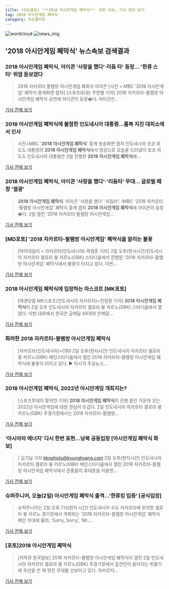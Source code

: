```yaml
---
title: (이슈클립) '**2018 아시안게임 폐막식**' 관련 이슈, 기사 모아 보기
tag: 2018 아시안게임 폐막식
category: 이슈클리핑
---
```

![wordcloud](https://s3.ap-northeast-2.amazonaws.com/lyrics101-wordcloud/2018-09-02-1535897259.png)
![news_img](https://user-images.githubusercontent.com/42597476/44507050-1206f400-a6e4-11e8-8d98-7ffbfebb353f.png)
## **'**2018 아시안게임 폐막식**'** 뉴스속보 검색결과
### **2018 아시안게임 폐막식**, 아이콘 '사랑을 했다'·리듬 타' 등장… '한류 스타' 위엄 돋보였다

>2018 자카르타 팔렘방 아시안게임 폐회식 아이콘 [사진 = MBC '2018 아시안게임' 폐막식 중계화면 캡처] [스포츠Q(큐) 주한별 기자] 2018 자카르타-팔렘방 아시안게임 폐막식 공연에 아이콘이 등장�다.  아이콘은...

<a href="http://www.sportsq.co.kr/news/articleView.html?idxno=301167" target="_blank">기사 전체 보기</a>

### **2018 아시안게임 폐막식**에 불참한 인도네시아 대통령…롬복 지진 대피소에서 인사

>사진=MBC '**2018 아시안게임 폐막식**' 중계 방송화면 캡처 인도네시아 조코 위도도 대통령이 **2018 아시안게임 폐막식**에서 영상으로 모습을 드러냈다 조코 위도도 인도네시아 대통령은 2일 진행된 **2018 아시안게임 폐막식**에...

<a href="http://news20.busan.com/controller/newsController.jsp?newsId=20180902000215" target="_blank">기사 전체 보기</a>

### **2018 아시안게임 폐막식**, 아이콘 '사랑을 했다'·'리듬타' 무대… 글로벌 떼창 '열광'

>**2018 아시안게임 폐막식**. 아이콘 '사랑을 했다' '리듬타'. /MBC '2018 자카르타·팔렘방 아시안게임' 폐막식 중계 캡처   **2018 아시안게임 폐막식**에 아이콘이 등장�다.   2일 열린 '2018 자카르타·팔렘방 아시안게임...

<a href="http://www.kyeongin.com/main/view.php?key=20180902002246043" target="_blank">기사 전체 보기</a>

### [MD포토] '2018 자카르타-팔렘방 아시안게임' 폐막식을 알리는 불꽃

>[마이데일리 = 자카르타(인도네시아) 곽경훈 기자] 2일 오후(현시시간)인도네시아 자카르타 겔로라 붕 카르노(GBK) 스타디움에서 진행된 '2018 자카르타-팔렘방 아시안게임' 폐막식에서 불꽃이 터지고 있다. 이번...

<a href="http://www.mydaily.co.kr/new_yk/html/read.php?newsid=201809022116118849&ext=na" target="_blank">기사 전체 보기</a>

### **2018 아시안게임 폐막식**에 입장하는 마스코트 [MK포토]

>[매경닷컴 MK스포츠(인도네시아 자카르타)=천정환 기자] **2018 아시안게임 폐막식**이 2일 오후 인도네시아 자카르타 겔로라 붕 카르노(GBK) 스타디움에서 열렸다. 이번 대회에서 한국은 금메달 49개와 은메달...

<a href="http://sports.mk.co.kr/view.php?year=2018&no=552602" target="_blank">기사 전체 보기</a>

### 화려한 2018 자카르타-팔렘방 아시안게임 폐막식

>[자카르타(인도네시아)=CBS 2일 오후(현지시간) 인도네시아 자카르타 겔로라 붕 카르노(GBK) 메인스타디움에서 열린 2018 자카르타-팔렘방 아시안게임 폐막식에 불꽃이 터지고 있다. ▶ 이시각 주요뉴스...

<a href="http://www.nocutnews.co.kr/news/5025523" target="_blank">기사 전체 보기</a>

### **2018 아시안게임 폐막식**, 2022년 아시안게임 개최지는?

>[스포츠투데이 황덕연 기자] **2018 아시안게임 폐막식**이 진행 중인 가운데 오는 2022년 아시안게임에 대한 관심이 뜨겁다. 2일 인도네시아 자카르타 겔로라 붕 카르노(GBK) 주경기장에서는 2018 자카르타-팔렘방...

<a href="http://stoo.asiae.co.kr/news/naver_view.htm?idxno=2018090221265786657" target="_blank">기사 전체 보기</a>

### ‘아시아의 에너지’ 다시 한번 표현…남북 공동입장 [아시안게임 폐막식 화보]

>/ 김기남 기자 kknphoto@kyunghyang.com 2일 오후(현지시간) 인도네시아 자카르타 겔로라 붕 카르노(GBK) 메인스타디움에서 열린 2018 자카르타-팔렘방 아시안게임 폐막식에서 관중들이 휴대폰을 이용한...

<a href="http://sports.khan.co.kr/news/sk_index.html?art_id=201809022219003&sec_id=530601&pt=nv" target="_blank">기사 전체 보기</a>

### 슈퍼주니어, 오늘(2일) 아시안게임 폐막식 출격…'한류킹 입증' [공식입장]

>슈퍼주니어는 2일 오후 7시(현지 시간) 인도네시아 수도 자카르타에 위치한 겔로라 붕 카르노 경기장에서 개최되는 ‘2018 자카르타-팔렘방 아시안게임’ 폐막식 메인 무대에 올라, ‘Sorry, Sorry’, ‘Mr....

<a href="http://www.osen.co.kr/article/G1110980424" target="_blank">기사 전체 보기</a>

### [포토]**2018 아시안게임 폐막식**

>[저작권 한국일보] 2018 자카르타-팔렘방 아시안게임 폐막식이 열린 2일 인도네시아 자카르타 겔로라 붕 카르노(GBK) 주경기장에서 출연진이 쏟아지는 빗줄기에 우산을 쓴 채 멋진 무대를 선보이고 있다. 자카르타...

<a href="http://www.hankookilbo.com/v/81839527702b4c65833b1b474d3435fa" target="_blank">기사 전체 보기</a>


